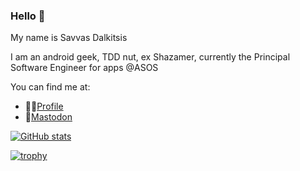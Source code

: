 ### Hello 👋

My name is Savvas Dalkitsis

I am an android geek, TDD nut, ex Shazamer, currently the Principal Software Engineer for apps @ASOS

You can find me at:

- 🙋‍♂️<a href="https://card.savvas.cloud">Profile</a>
- 🐘<a rel="me" href="https://androiddev.social/@geeky_android">Mastodon</a>

[![GitHub stats](https://github-readme-stats.vercel.app/api?username=savvasdalkitsis)](https://github.com/anuraghazra/github-readme-stats)

[![trophy](https://github-profile-trophy.vercel.app/?username=savvasdalkitsis)](https://github.com/ryo-ma/github-profile-trophy)
